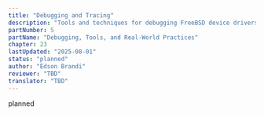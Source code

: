```yaml
---
title: "Debugging and Tracing"
description: "Tools and techniques for debugging FreeBSD device drivers"
partNumber: 5
partName: "Debugging, Tools, and Real-World Practices"
chapter: 23
lastUpdated: "2025-08-01"
status: "planned"
author: "Edson Brandi"
reviewer: "TBD"
translator: "TBD"
---
```


planned

